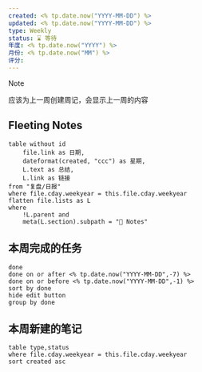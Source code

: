 ```yaml
---
created: <% tp.date.now("YYYY-MM-DD") %>
updated: <% tp.date.now("YYYY-MM-DD") %>
type: Weekly
status: ⌛️ 等待
年度: <% tp.date.now("YYYY") %>
月份: <% tp.date.now("MM") %>
评分:
---
```

>[!note] 
>应该为上一周创建周记，会显示上一周的内容
## Fleeting Notes
```dataview
table without id 
	file.link as 日期,
	dateformat(created, "ccc") as 星期, 
	L.text as 总结, 
	L.link as 链接
from "复盘/日报"
where file.cday.weekyear = this.file.cday.weekyear
flatten file.lists as L
where
	!L.parent and
	meta(L.section).subpath = "📑 Notes"

```
## 本周完成的任务
```tasks
done
done on or after <% tp.date.now("YYYY-MM-DD",-7) %>
done on or before <% tp.date.now("YYYY-MM-DD",-1) %>
sort by done
hide edit button
group by done
```
## 本周新建的笔记
```dataview
table type,status
where file.cday.weekyear = this.file.cday.weekyear
sort created asc
```

